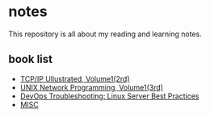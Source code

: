 # notes
This repository is all about my reading and learning notes.
## book list

* [TCP/IP Ullustrated, Volume1(2rd)](tcp_v1/README.md)
* [UNIX Network Programming, Volume1(3rd)](unp/README.md)
* [DevOps Troubleshooting: Linux Server Best Practices](devops_troubleshooting/devops_troubleshooting.md)
* [MISC](misc/README.md)
